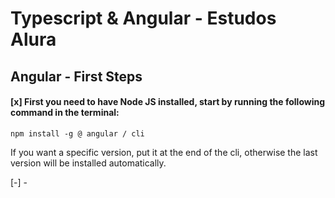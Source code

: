 
# Typescript & Angular - Estudos Alura

## Angular - First Steps 

#### [x] First you need to have Node JS installed, start by running the following command in the terminal:

``npm install -g @ angular / cli``

If you want a specific version, put it at the end of the cli, otherwise the last version will be installed automatically.

[-] - 
